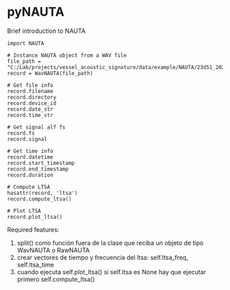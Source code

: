 # pyNAUTA

Brief introduction to NAUTA

```
import NAUTA

# Instance NAUTA object from a WAV file
file_path = "C:/Lab/projects/vessel_acoustic_signature/data/example/NAUTA/23d51_20240415_084603.wav"
record = WavNAUTA(file_path)

# Get file info
record.filename
record.directory
record.device_id
record.date_str
record.time_str

# Get signal alf fs
record.fs
record.signal

# Get time info
record.datetime
record.start_timestamp
record.end_timestamp
record.duration

# Compute LTSA
hasattr(record, 'ltsa')
record.compute_ltsa()

# Plot LTSA
record.plot_ltsa()

```

Required features:

1) split() como función fuera de la clase que reciba un objeto de tipo WavNAUTA o RawNAUTA
2) crear vectores de tiempo y frecuencia del ltsa: self.ltsa_freq, self.ltsa_time
3) cuando ejecuta self.plot_ltsa() si self.ltsa es None hay que ejecutar primero self.compute_ltsa()
